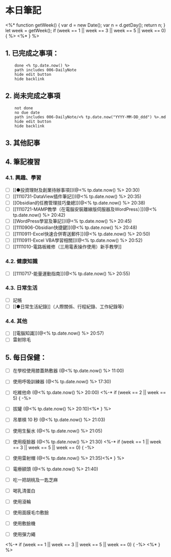
# 本日筆記
<%*
function getWeek() {
var d = new Date();
var n = d.getDay();
return n;
}
let week = getWeek();
if (week == 1 || week == 3 || week == 5 || week == 0) {
%>
<%* } %>
## 1. 已完成之事項：
```tasks
	done <% tp.date.now() %>
	path includes 006-DailyNote
	hide edit button 
	hide backlink
```

## 2. 尚未完成之事項
```tasks
	not done
	no due date
	path includes 006-DailyNote/<% tp.date.now("YYYY-MM-DD_ddd") %>.md
	hide edit button 
	hide backlink
```

## 3. 其他記事

## 4. 筆記複習
### 4.1. 興趣、學習
- [ ] [[●投資理財及創業待辦事項]](@<% tp.date.now() %> 20:30)
- [ ] [[1110731-DataView插件筆記]](@<% tp.date.now() %> 20:35)
- [ ] [[Obsidian的任務管理技巧彙總]](@<% tp.date.now() %> 20:38)
- [ ] [[1110721-MAMP教學（在電腦安裝離線版伺服器及WordPress）]](@<% tp.date.now() %> 20:42)
- [ ] [[WordPress學習及筆記]](@<% tp.date.now() %> 20:45)
- [ ] [[1110906-Obsidian快捷鍵]](@<% tp.date.now() %> 20:48)
- [ ] [[1110911-Excel快速合併寄送郵件]](@<% tp.date.now() %> 20:50)
- [ ] [[1110911-Excel VBA學習相關]](@<% tp.date.now() %> 20:52)
- [ ] [[1111010-電路板維修（三用電表操作使用）新手教學]]

### 4.2. 健康知識
- [ ] [[1110717-能量運動指南]](@<% tp.date.now() %> 20:55)

### 4.3. 日常生活
- [ ] 記帳
- [ ] [[●日常生活紀錄]]（人際關係、行程紀錄、工作紀錄等）

### 4.4. 其他
- [ ] [[電腦知識]](@<% tp.date.now() %> 20:57)
- [ ] 雷射除毛

## 5. 每日保健：
- [ ] 在學校使用膝蓋熱敷器 (@<% tp.date.now() %> 11:00)
- [ ] 使用呼吸訓練器 (@<% tp.date.now() %> 17:30)
- [ ] 吃維他命 (@<% tp.date.now() %> 20:00)
<%-*
if (week == 2 || week == 5) {
-%>

- [ ] 拔罐 (@<% tp.date.now() %> 20:10)<%* } %>
- [ ] 吊單槓 10 秒 (@<% tp.date.now() %> 21:03)
- [ ] 使用生髮水 (@<% tp.date.now() %> 21:05)
- [ ] 使用瘦臉器 (@<% tp.date.now() %> 21:30)
<%-*
if (week == 1 || week == 3 || week == 5 || week == 0) {
-%>

- [ ] 使用雷射帽 (@<% tp.date.now() %> 21:35)<%* } %>
- [ ] 電療額頭 (@<% tp.date.now() %> 21:40)
- [ ] 吃一把胡桃及一匙芝麻
- [ ] 喝乳清蛋白
- [ ] 使用滾輪
- [ ] 使用面膜毛巾敷臉
- [ ] 使用敷臉機
- [ ] 使用彈力繩

<%-*
if (week == 1 || week == 3 || week == 5 || week == 0) {
-%>
<%* } %>

